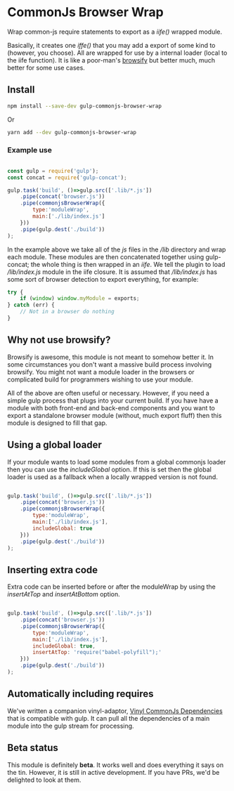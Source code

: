 # CommonJs Browser Wrap

Wrap common-js require statements to export as a *iife()* wrapped module.

Basically, it creates one *iffe()* that you may add a export of some kind to (however, you choose).  All are wrapped for use by a internal loader (local to the iife function). It is like a poor-man's [browsify](http://browserify.org/) but better much, much better for some use cases.


## Install

```bash
npm install --save-dev gulp-commonjs-browser-wrap
```

Or

```bash
yarn add --dev gulp-commonjs-browser-wrap
```

### Example use

```javascript

const gulp = require('gulp');
const concat = require('gulp-concat');

gulp.task('build', ()=>gulp.src(['.lib/*.js'])
    .pipe(concat('browser.js'))
    .pipe(commonjsBrowserWrap({
    	type:'moduleWrap',
    	main:['./lib/index.js']
    }))
    .pipe(gulp.dest('./build'))
);
```

In the example above we take all of the *js* files in the */lib* directory and wrap each module.  These modules are then concatenated together using gulp-concat; the whole thing is then wrapped in an *iife*. We tell the plugin to load */lib/index.js* module in the iife closure.  It is assumed that */lib/index.js* has some sort of browser detection to export everything, for example:

```javascript
try {
	if (window) window.myModule = exports;
} catch (err) {
	// Not in a browser do nothing
}
```

## Why not use browsify?

Browsify is awesome, this module is not meant to somehow better it.  In some circumstances you don't want a massive build process involving browsify.  You might not want a module loader in the browsers or complicated build for programmers wishing to use your module.

All of the above are often useful or necessary.  However, if you need a simple gulp process that plugs into your current build. If you have have a module with both front-end and back-end components and you want to export a standalone browser module (without, much export fluff) then this module is designed to fill that gap.

## Using a global loader

If your module wants to load some modules from a global commonjs loader then you can use the *includeGlobal* option.  If this is set then the global loader is used as a fallback when a locally wrapped version is not found.

```javascript

gulp.task('build', ()=>gulp.src(['.lib/*.js'])
    .pipe(concat('browser.js'))
    .pipe(commonjsBrowserWrap({
    	type:'moduleWrap',
    	main:['./lib/index.js'],
    	includeGlobal: true
    }))
    .pipe(gulp.dest('./build'))
);
```

## Inserting extra code

Extra code can be inserted before or after the moduleWrap by using the *insertAtTop* and *insertAtBottom* option.

```javascript

gulp.task('build', ()=>gulp.src(['.lib/*.js'])
    .pipe(concat('browser.js'))
    .pipe(commonjsBrowserWrap({
    	type:'moduleWrap',
    	main:['./lib/index.js'],
    	includeGlobal: true,
    	insertAtTop: 'require("babel-polyfill");'
    }))
    .pipe(gulp.dest('./build'))
);
```


## Automatically including requires

We've written a companion vinyl-adaptor, [Vinyl CommonJs Dependencies](https://github.com/Whitebolt/vinyl-commonjs-dependencies) that is compatible with gulp. It can pull all the dependencies of a main module into the gulp stream for processing.

## Beta status

This module is definitely **beta**.  It works well and does everything it says on the tin.  However, it is still in active development.  If you have PRs, we'd be delighted to look at them.
